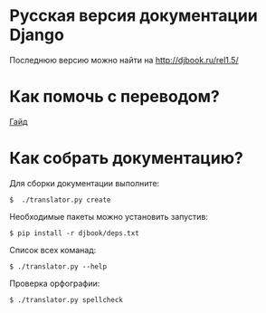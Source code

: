 Русская версия документации Django
==================================

Последнюю версию можно найти на http://djbook.ru/rel1.5/


Как помочь с переводом?
=======================

[Гайд](https://github.com/Alerion/django_documentation/wiki/%D0%9A%D0%B0%D0%BA-%D0%BF%D0%BE%D0%BC%D0%BE%D1%87%D1%8C-%D1%81-%D0%BF%D0%B5%D1%80%D0%B5%D0%B2%D0%BE%D0%B4%D0%BE%D0%BC%3F)


Как собрать документацию?
=========================

Для сборки документации выполните:

    $  ./translator.py create

Необходимые пакеты можно установить запустив:

    $ pip install -r djbook/deps.txt

Список всех команад:

    $ ./translator.py --help

Проверка орфографии:

    $ ./translator.py spellcheck
